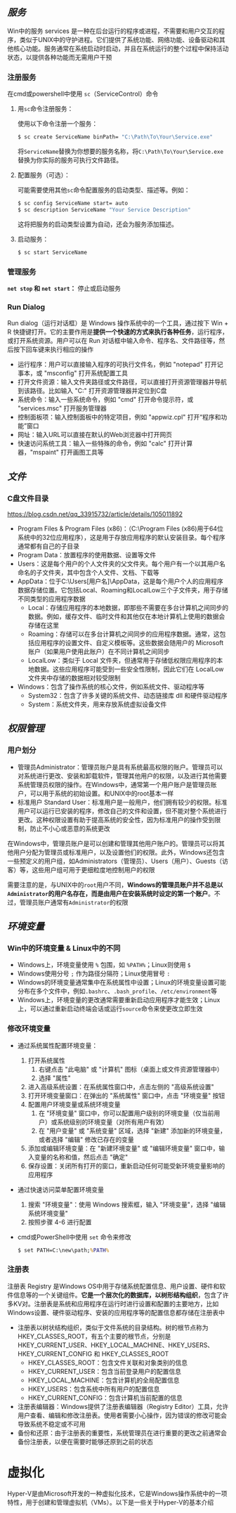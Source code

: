 

## *服务*

Win中的服务 services 是一种在后台运行的程序或进程，不需要和用户交互的程序，类似于UNIX中的守护进程。它们提供了系统功能、网络功能、设备驱动和其他核心功能。服务通常在系统启动时启动，并且在系统运行的整个过程中保持活动状态，以提供各种功能而无需用户干预

### 注册服务

在cmd或powershell中使用 `sc`（ServiceControl）命令

1. 用`sc`命令注册服务：

   使用以下命令注册一个服务：

   ```cmd
   $ sc create ServiceName binPath= "C:\Path\To\Your\Service.exe"
   ```

   将`ServiceName`替换为你想要的服务名称，将`C:\Path\To\Your\Service.exe`替换为你实际的服务可执行文件路径。

2. 配置服务（可选）：

   可能需要使用其他`sc`命令配置服务的启动类型、描述等。例如：

   ```cmd
   $ sc config ServiceName start= auto
   $ sc description ServiceName "Your Service Description"
   ```

   这将把服务的启动类型设置为自动，还会为服务添加描述。

3. 启动服务：

   ```cmd
   $ sc start ServiceName
   ```

### 管理服务

**`net stop` 和 `net start`：** 停止或启动服务

### Run Dialog

Run dialog（运行对话框）是 Windows 操作系统中的一个工具，通过按下 Win + R 快捷键打开。它的主要作用是**提供一个快速的方式来执行各种任务**，运行程序，或打开系统资源。用户可以在 Run 对话框中输入命令、程序名、文件路径等，然后按下回车键来执行相应的操作

* 运行程序：用户可以直接输入程序的可执行文件名，例如 "notepad" 打开记事本，或 "msconfig" 打开系统配置工具
* 打开文件资源：输入文件夹路径或文件路径，可以直接打开资源管理器并导航到该路径。比如输入 "C:" 打开资源管理器并定位到C盘
* 系统命令：输入一些系统命令，例如 "cmd" 打开命令提示符，或 "services.msc" 打开服务管理器
* 控制面板项：输入控制面板中的特定项目，例如 "appwiz.cpl" 打开“程序和功能”窗口
* 网址：输入URL可以直接在默认的Web浏览器中打开网页
* 快速访问系统工具：输入一些特殊的命令，例如 "calc" 打开计算器，"mspaint" 打开画图工具等

## *文件*

### C盘文件目录

https://blog.csdn.net/qq_33915732/article/details/105011892

* Program Files & Program Files (x86)：（C:\Program Files (x86)用于64位系统中的32位应用程序），这是用于存放应用程序的默认安装目录。每个程序通常都有自己的子目录
* Program Data：放置程序的使用数据、设置等文件
* Users：这是每个用户的个人文件夹的父文件夹。每个用户有一个以其用户名命名的子文件夹，其中包含个人文件、文档、下载等
* AppData：位于C:\Users[用户名]\AppData，这是每个用户个人的应用程序数据存储位置。它包括Local、Roaming和LocalLow三个子文件夹，用于存储不同类型的应用程序数据
  * Local：存储应用程序的本地数据，即那些不需要在多台计算机之间同步的数据。例如，缓存文件、临时文件和其他仅在本地计算机上使用的数据会存储在这里
  * Roaming：存储可以在多台计算机之间同步的应用程序数据。通常，这包括应用程序的设置文件、自定义模板等。这些数据会随用户的 Microsoft 账户（如果用户使用此账户）在不同计算机之间同步
  * LocalLow：类似于 Local 文件夹，但通常用于存储低权限应用程序的本地数据。这些应用程序可能受到一些安全性限制，因此它们在 LocalLow 文件夹中存储的数据相对较受限制
* Windows：包含了操作系统的核心文件，例如系统文件、驱动程序等
  * System32：包含了许多关键的系统文件、动态链接库 dll 和硬件驱动程序
  * System：系统文件夹，用来存放系统虚拟设备文件

## *权限管理*

### 用户划分

* 管理员Administrator：管理员账户是具有系统最高权限的账户。管理员可以对系统进行更改、安装和卸载软件，管理其他用户的权限，以及进行其他需要系统管理员权限的操作。在Windows中，通常第一个用户账户是管理员账户，可以用于系统的初始设置。和UNIX中的root基本一样
* 标准用户 Standard User：标准用户是一般用户，他们拥有较少的权限。标准用户可以运行已安装的程序，修改自己的文件和设置，但不能对整个系统进行更改。这种权限设置有助于提高系统的安全性，因为标准用户的操作受到限制，防止不小心或恶意的系统更改

在Windows中，管理员账户是可以创建和管理其他用户账户的。管理员可以将其他用户分配为管理员或标准用户，以及设置他们的权限。此外，Windows还包含一些预定义的用户组，如Administrators（管理员）、Users（用户）、Guests（访客）等，这些用户组可用于更细粒度地控制用户的权限

需要注意的是，与UNIX中的`root`用户不同，**Windows的管理员账户并不总是以`Administrator`的用户名存在，而是由用户在安装系统时设定的第一个账户**。不过，管理员账户通常有`Administrator`的权限

## *环境变量*

### Win中的环境变量 & Linux中的不同

* Windows上，环境变量使用 `%` 包围，如 `%PATH%`；Linux则使用 `$`
* Windows使用分号 `;` 作为路径分隔符；Linux使用冒号 `:`
* Windows的环境变量通常集中在系统属性中设置；Linux的环境变量设置可能分布在多个文件中，例如`.bashrc`、`.bash_profile`、`/etc/environment`等
* Windows上，环境变量的更改通常需要重新启动应用程序才能生效；Linux上，可以通过重新启动终端会话或运行`source`命令来使更改立即生效

### 修改环境变量

* 通过系统属性配置环境变量：

  1. 打开系统属性
     1. 右键点击 "此电脑" 或 "计算机" 图标（桌面上或文件资源管理器中）
     2. 选择 "属性"
  2. 进入高级系统设置：在系统属性窗口中，点击左侧的 "高级系统设置"
  3. 打开环境变量窗口：在弹出的 "系统属性" 窗口中，点击 "环境变量" 按钮
  4. 配置用户环境变量或系统环境变量
     1. 在 "环境变量" 窗口中，你可以配置用户级别的环境变量（仅当前用户）或系统级别的环境变量（对所有用户有效）
     2. 在 "用户变量" 或 "系统变量" 区域，选择 "新建" 添加新的环境变量，或者选择 "编辑" 修改已存在的变量
  5. 添加或编辑环境变量：在 "新建环境变量" 或 "编辑环境变量" 窗口中，输入变量的名称和值，然后点击 "确定"
  6. 保存设置：关闭所有打开的窗口，重新启动任何可能受新环境变量影响的应用程序

* 通过快速访问菜单配置环境变量

  1. 搜索 "环境变量"：使用 Windows 搜索框，输入 "环境变量"，选择 "编辑系统环境变量"
  2. 按照步骤 4-6 进行配置

* cmd或PowerShell中使用 `set` 命令来修改

  ```cmd
  $ set PATH=C:\new\path;%PATH%
  ```

### 注册表

注册表 Registry 是Windows OS中用于存储系统配置信息、用户设置、硬件和软件信息等的一个关键组件。**它是一个层次化的数据库，以树形结构组织**，包含了许多KV对。注册表是系统和应用程序在运行时进行设置和配置的主要地方，比如Windows设置、硬件驱动程序、安装的应用程序等的配置信息都存储在注册表中

* 注册表以树状结构组织，类似于文件系统的目录结构。树的根节点称为 HKEY_CLASSES_ROOT，有五个主要的根节点，分别是 HKEY_CURRENT_USER、HKEY_LOCAL_MACHINE、HKEY_USERS、HKEY_CURRENT_CONFIG 和 HKEY_CLASSES_ROOT
  * HKEY_CLASSES_ROOT：包含文件关联和对象类别的信息
  * HKEY_CURRENT_USER：包含当前登录用户的配置信息
  * HKEY_LOCAL_MACHINE：包含计算机的全局配置信息
  * HKEY_USERS：包含系统中所有用户的配置信息
  * HKEY_CURRENT_CONFIG：包含计算机当前配置的信息
* 注册表编辑器：Windows提供了注册表编辑器（Registry Editor）工具，允许用户查看、编辑和修改注册表。使用者需要小心操作，因为错误的修改可能会导致系统不稳定或不可用
* 备份和还原：由于注册表的重要性，系统管理员在进行重要的更改之前通常会备份注册表，以便在需要时能够还原到之前的状态







# 虚拟化

Hyper-V是由Microsoft开发的一种虚拟化技术，它是Windows操作系统中的一项特性，用于创建和管理虚拟机（VMs）。以下是一些关于Hyper-V的基本介绍